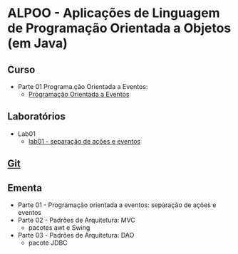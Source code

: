 # ALPOO - Aplicações de Linguagem de Programação Orientada a Objetos (em Java)


## Curso


- Parte 01 Programa.ção Orientada a Eventos:
  - [Programação Orientada a Eventos](alpoo_files/curso/01/programacao_eventos.html)



## Laboratórios

- Lab01
  - [lab01 - separação de ações e eventos](alpoo_files/laboratorio/01-dep/01-dep_inj.html)


## [Git](https://github.com/viniciusdenovaes/Unip222ALPOO)

## Ementa

 - Parte 01 - Programação orientada a eventos: separação de ações e eventos
 - Parte 02 - Padrões de Arquitetura: MVC
    - pacotes awt e Swing
 - Parte 03 - Padrões de Arquitetura: DAO
    - pacote JDBC
